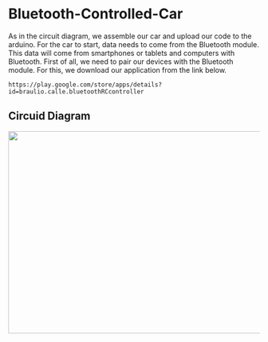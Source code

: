 # Bluetooth-Controlled-Car
As in the circuit diagram, we assemble our car and upload our code to the arduino. For the car to start, data needs to come from the Bluetooth module. This data will come from smartphones or tablets and computers with Bluetooth. First of all, we need to pair our devices with the Bluetooth module. For this, we download our application from the link below.

``https://play.google.com/store/apps/details?id=braulio.calle.bluetoothRCcontroller``

## Circuid Diagram
<p align="center">
  <img width="609" height="405" src="https://user-images.githubusercontent.com/75435070/170018168-8be2e659-f4a1-4cff-bf8c-0fa9e668624f.png">
</p>

